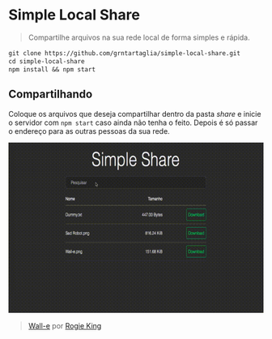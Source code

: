# Simple Local Share

> Compartilhe arquivos na sua rede local de forma simples e rápida.

```shell
git clone https://github.com/grntartaglia/simple-local-share.git
cd simple-local-share
npm install && npm start
```

## Compartilhando

Coloque os arquivos que deseja compartilhar dentro da pasta  _share_ e inicie o servidor com `npm start` caso ainda não tenha o feito. Depois é só passar o endereço para as outras pessoas da sua rede.

![Simple Local Share](demo.gif)

> [Wall-e](https://dribbble.com/shots/2357921-Wall-e) por [Rogie King](https://dribbble.com/rogie)
